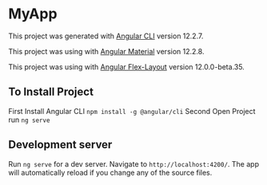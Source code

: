 # MyApp

This project was generated with [Angular CLI](https://github.com/angular/angular-cli) version 12.2.7.

This project was using with [Angular Material](https://github.com/angular/components) version 12.2.8.

This project was using with [Angular Flex-Layout](https://github.com/angular/flex-layout) version 12.0.0-beta.35.

## To Install Project

First Install Angular CLI `npm install -g @angular/cli`
Second Open Project run `ng serve`

## Development server

Run `ng serve` for a dev server. Navigate to `http://localhost:4200/`. The app will automatically reload if you change any of the source files.

